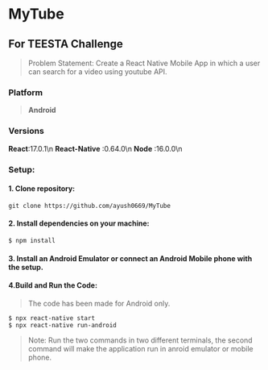 # MyTube

## For TEESTA Challenge
>Problem Statement:
>Create a React Native Mobile App in which a user can search for a video using youtube API.

### Platform
>**Android**

### Versions
**React**:17.0.1\n
**React-Native** :0.64.0\n
**Node** :16.0.0\n

### Setup:
#### 1. Clone repository:
```
git clone https://github.com/ayush0669/MyTube
```
#### 2. Install dependencies on your machine:
```
$ npm install
```
#### 3. Install an Android Emulator or connect an Android Mobile phone with the setup.

#### 4.Build and Run the Code:
>The code has been made for Android only.
```
$ npx react-native start
$ npx react-native run-android
```
>Note: Run the two commands in two different terminals, the second command will make the application run in anroid emulator or mobile phone.

